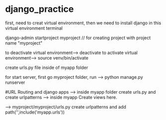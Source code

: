# django_practice
first, need to creat virtual environment, then we need to install django in this virtual environment terminal

django-admin startproject myproject  // for creating project with project name "myproject"


to deactivate virtual environment--> deactivate
to activate virtual environment--> source venv/bin/activate

create urls.py file inside of myapp folder

for start server, first go myproject folder, run --> python manage.py runserver

#URL Routing and django apps
--> inside myapp folder create urls.py and create urlpatterns
--> inside myapp Create views here.

--> myproject/myproject/urls.py create urlpatterns and add path('',include('myapp.urls'))

